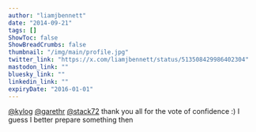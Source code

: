 ```yaml
---
author: "liamjbennett"
date: "2014-09-21"
tags: []
ShowToc: false
ShowBreadCrumbs: false
thumbnail: "/img/main/profile.jpg"
twitter_link: "https://x.com/liamjbennett/status/513508429986402304"
mastodon_link: ""
bluesky_link: ""
linkedin_link: ""
expiryDate: "2016-01-01"
---
```


[@kylog](https://x.com/kylog) [@garethr](https://x.com/garethr) [@stack72](https://x.com/stack72) thank you all for the vote of confidence :) I guess I better prepare something then

